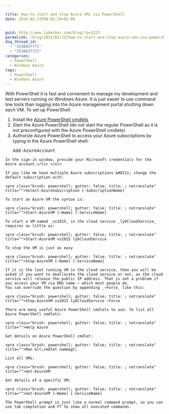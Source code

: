 ```yaml
---

title: How-to start and stop Azure VMs via PowerShell
date: 2015-02-23T08:02:29+01:00


guid: http://www.lybecker.com/blog/?p=1323
permalink: /blog/2015/02/23/how-to-start-and-stop-azure-vms-via-powershell/
dsq_thread_id:
  - "3538037771"
  - "3538037771"
categories:
  - PowerShell
  - Windows Azure
tags:
  - PowerShell
  - Windows Azure
---
```

With PowerShell it is fast and convenient to manage my development and test servers running on Windows Azure. It is just easier to use command line tools than logging into the Azure management portal shutting down each VM. To set up PowerShell:

  1. Install the [Azure PowerShell cmdlets](http://go.microsoft.com/fwlink/p/?linkid=320376&clcid=0x409)
  2. Start the Azure PowerShell (do not start the regular PowerShell as it is not preconfigured with the Azure PowerShell cmdlets)
  3. Authorize Azure PowerShell to access your Azure subscriptions by typing in the Azure PowerShell shell: <pre class="brush: powershell; gutter: false; title: ; notranslate" title="">Add-AzureAccount
</pre>

    In the sign-in window, provide your Microsoft credentials for the Azure account.</li> </ol>

    If you like me have multiple Azure subscriptions &#8211; change the default subscription with:

    <pre class="brush: powershell; gutter: false; title: ; notranslate" title="">Select-AzureSubscription [-SubscriptionName]
</pre>

    To start an Azure VM the syntax is:

    <pre class="brush: powershell; gutter: false; title: ; notranslate" title="">Start-AzureVM [–Name] [-ServiceName]
</pre>

    To start a VM named _vs2015_ in the cloud service _lybCloudService_ requires as little as:

    <pre class="brush: powershell; gutter: false; title: ; notranslate" title="">Start-AzureVM vs2015 lybCloudService
</pre>

    To stop the VM is just as easy

    <pre class="brush: powershell; gutter: false; title: ; notranslate" title="">Stop-AzureVM [-Name] [-ServiceName]
</pre>

    If it is the last running VM in the cloud service, then you will be asked if you want to deallocate the cloud service or not, as the cloud service will release the public IP address. That is not a problem if you access your VM via DNS name – which most people do.
    You can override the question by appending _–Force_ like this:

    <pre class="brush: powershell; gutter: false; title: ; notranslate" title="">Stop-AzureVM vs2015 lybCloudService –Force
</pre>

    There are many useful Azure PowerShell cmdlets to use. To list all Azure PowerShell cmdlets:

    <pre class="brush: powershell; gutter: false; title: ; notranslate" title="">Help Azure
</pre>

    Get details on Azure PowerShell cmdlet:

    <pre class="brush: powershell; gutter: false; title: ; notranslate" title="">Man &lt;cmdlet name&gt;
</pre>

    List all VMs:

    <pre class="brush: powershell; gutter: false; title: ; notranslate" title="">Get-AzureVM
</pre>

    Get details of a specific VM:

    <pre class="brush: powershell; gutter: false; title: ; notranslate" title="">Get-AzureVM [–Name] [-ServiceName]
</pre>

    The PowerShell prompt is just like a normal command prompt, so you can use tab completion and F7 to show all executed commands.
